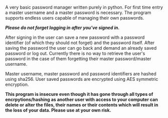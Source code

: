 A very basic password manager written purely in python. For first time entry a master username and a master password is necessary. The program supports endless users capable of managing their own passwords. 

__*Please do not forget logging in after you've signed in.*__

After signing in the user can save a new password with a password identifier (of which they should not forget) and the password itself. After saving the password the user can go back and demand an already saved password or log out. Currently there is no way to retrieve the user's password in the case of them forgetting their master password/master username.

Master username, master password and password identifiers are hashed using sha256. User saved passwords are encrypted using AES symmetric encryption.  

__This program is insecure even though it has gone through all types of encrpytions/hashing as another user with access to your computer can delete or alter the files, their names or their contents which will result in the loss of your data. Please use at your own risk.__
